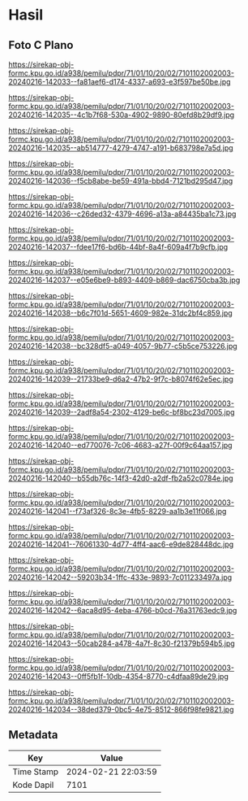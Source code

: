 # Hasil

## Foto C Plano

https://sirekap-obj-formc.kpu.go.id/a938/pemilu/pdpr/71/01/10/20/02/7101102002003-20240216-142033--fa81aef6-d174-4337-a693-e3f597be50be.jpg

https://sirekap-obj-formc.kpu.go.id/a938/pemilu/pdpr/71/01/10/20/02/7101102002003-20240216-142035--4c1b7f68-530a-4902-9890-80efd8b29df9.jpg

https://sirekap-obj-formc.kpu.go.id/a938/pemilu/pdpr/71/01/10/20/02/7101102002003-20240216-142035--ab514777-4279-4747-a191-b683798e7a5d.jpg

https://sirekap-obj-formc.kpu.go.id/a938/pemilu/pdpr/71/01/10/20/02/7101102002003-20240216-142036--f5cb8abe-be59-491a-bbd4-7121bd295d47.jpg

https://sirekap-obj-formc.kpu.go.id/a938/pemilu/pdpr/71/01/10/20/02/7101102002003-20240216-142036--c26ded32-4379-4696-a13a-a84435ba1c73.jpg

https://sirekap-obj-formc.kpu.go.id/a938/pemilu/pdpr/71/01/10/20/02/7101102002003-20240216-142037--fdee17f6-bd6b-44bf-8a4f-609a4f7b9cfb.jpg

https://sirekap-obj-formc.kpu.go.id/a938/pemilu/pdpr/71/01/10/20/02/7101102002003-20240216-142037--e05e6be9-b893-4409-b869-dac6750cba3b.jpg

https://sirekap-obj-formc.kpu.go.id/a938/pemilu/pdpr/71/01/10/20/02/7101102002003-20240216-142038--b6c7f01d-5651-4609-982e-31dc2bf4c859.jpg

https://sirekap-obj-formc.kpu.go.id/a938/pemilu/pdpr/71/01/10/20/02/7101102002003-20240216-142038--bc328df5-a049-4057-9b77-c5b5ce753226.jpg

https://sirekap-obj-formc.kpu.go.id/a938/pemilu/pdpr/71/01/10/20/02/7101102002003-20240216-142039--21733be9-d6a2-47b2-9f7c-b8074f62e5ec.jpg

https://sirekap-obj-formc.kpu.go.id/a938/pemilu/pdpr/71/01/10/20/02/7101102002003-20240216-142039--2adf8a54-2302-4129-be6c-bf8bc23d7005.jpg

https://sirekap-obj-formc.kpu.go.id/a938/pemilu/pdpr/71/01/10/20/02/7101102002003-20240216-142040--ed770076-7c06-4683-a27f-00f9c64aa157.jpg

https://sirekap-obj-formc.kpu.go.id/a938/pemilu/pdpr/71/01/10/20/02/7101102002003-20240216-142040--b55db76c-14f3-42d0-a2df-fb2a52c0784e.jpg

https://sirekap-obj-formc.kpu.go.id/a938/pemilu/pdpr/71/01/10/20/02/7101102002003-20240216-142041--f73af326-8c3e-4fb5-8229-aa1b3e11f066.jpg

https://sirekap-obj-formc.kpu.go.id/a938/pemilu/pdpr/71/01/10/20/02/7101102002003-20240216-142041--76061330-4d77-4ff4-aac6-e9de828448dc.jpg

https://sirekap-obj-formc.kpu.go.id/a938/pemilu/pdpr/71/01/10/20/02/7101102002003-20240216-142042--59203b34-1ffc-433e-9893-7c011233497a.jpg

https://sirekap-obj-formc.kpu.go.id/a938/pemilu/pdpr/71/01/10/20/02/7101102002003-20240216-142042--6aca8d95-4eba-4766-b0cd-76a31763edc9.jpg

https://sirekap-obj-formc.kpu.go.id/a938/pemilu/pdpr/71/01/10/20/02/7101102002003-20240216-142043--50cab284-a478-4a7f-8c30-f21379b594b5.jpg

https://sirekap-obj-formc.kpu.go.id/a938/pemilu/pdpr/71/01/10/20/02/7101102002003-20240216-142043--0ff5fb1f-10db-4354-8770-c4dfaa89de29.jpg

https://sirekap-obj-formc.kpu.go.id/a938/pemilu/pdpr/71/01/10/20/02/7101102002003-20240216-142034--38ded379-0bc5-4e75-8512-866f98fe9821.jpg


## Metadata

| Key        | Value               |
| ---------- | ------------------- |
| Time Stamp | 2024-02-21 22:03:59 |
| Kode Dapil | 7101                |



